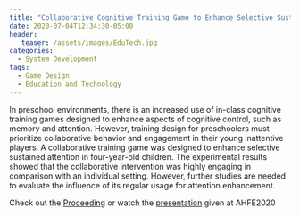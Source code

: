 ```yaml
---
title: "Collaborative Cognitive Training Game to Enhance Selective Sustained Attention in Preschoolers"
date: 2020-07-04T12:34:30-05:00
header:
   teaser: /assets/images/EduTech.jpg
categories:
  - System Development
tags:
  - Game Design
  - Education and Technology 
---
```


In preschool environments, there is an increased use of in-class cognitive training games 
designed to enhance aspects of cognitive control, such as memory and attention. 
However, training design for preschoolers must prioritize collaborative behavior and 
engagement in their young inattentive players. A collaborative training game was 
designed to enhance selective sustained attention in four-year-old children. 
The experimental results showed that the collaborative intervention was highly 
engaging in comparison with an individual setting. 
However, further studies are needed to evaluate the influence of its regular 
usage for attention enhancement.

Check out the [Proceeding][URL] or watch the [presentation][URL2] given at AHFE2020

[URL]: https://doi.org/10.1007/978-3-030-50896-8_34
[URL2]: https://youtu.be/JMvTCdHPxUM

